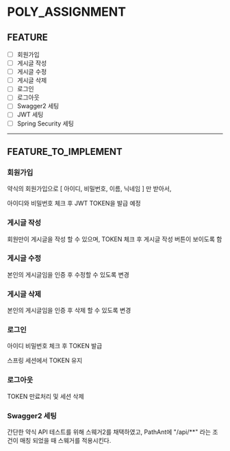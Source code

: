 # POLY_ASSIGNMENT

## FEATURE
* [ ] 회원가입
* [ ] 게시글 작성
* [ ] 게시글 수정
* [ ] 게시글 삭제
* [ ] 로그인
* [ ] 로그아웃
* [ ] Swagger2 세팅
* [ ] JWT 세팅
* [ ] Spring Security 세팅

---

## FEATURE_TO_IMPLEMENT

### 회원가입

약식의 회원가입으로 [ 아이디, 비밀번호, 이름, 닉네임 ] 만 받아서,

아이디와 비밀번호 체크 후 JWT TOKEN을 발급 예정

### 게시글 작성

회원만이 게시글을 작성 할 수 있으며, TOKEN 체크 후 게시글 작성 버튼이 보이도록 함

### 게시글 수정

본인의 게시글임을 인증 후 수정할 수 있도록 변경

### 게시글 삭제

본인의 게시글임을 인증 후 삭제 할 수 있도록 변경

### 로그인

아이디 비밀번호 체크 후 TOKEN 발급

스프링 세션에서 TOKEN 유지

### 로그아웃

TOKEN 만료처리 및 세션 삭제

### Swagger2 세팅

간단한 약식 API 테스트를 위해 스웨거2를 채택하였고,
PathAnt에 "/api/**" 라는 조건이 매칭 되었을 때 스웨거를 적용시킨다.